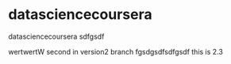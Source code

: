 # datasciencecoursera
datasciencecoursera
sdfgsdf

wertwertW
second in version2 branch
fgsdgsdfsdfgsdf
this is 2.3